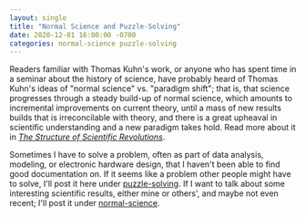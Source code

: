 ```yaml
---
layout: single
title: "Normal Science and Puzzle-Solving"
date: 2020-12-01 16:00:00 -0700
categories: normal-science puzzle-solving
---
```


Readers familiar with Thomas Kuhn's work, or anyone who has spent time in a seminar about the history of science, have probably heard of Thomas Kuhn's ideas of "normal science" vs. "paradigm shift"; that is, that science progresses through a steady build-up of normal science, which amounts to incremental improvements on current theory, until a mass of new results builds that is irreconcilable with theory, and there is a great upheaval in scientific understanding and a new paradigm takes hold.  Read more about it in [*The Structure of Scientific Revolutions*](https://en.wikipedia.org/wiki/The_Structure_of_Scientific_Revolutions).

Sometimes I have to solve a problem, often as part of data analysis, modeling, or electronic hardware design, that I haven't been able to find good documentation on.  If it seems like a problem other people might have to solve, I'll post it here under [puzzle-solving](/categories/#puzzle-solving).  If I want to talk about some interesting scientific results, either mine or others', and maybe not even recent; I'll post it under [normal-science](/categories/#normal-science).
